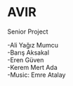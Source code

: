 # AVIR
Senior Project

-Ali Yağız Mumcu <br />
-Barış Aksakal <br />
-Eren Güven <br />
-Kerem Mert Ada <br />
-Music: Emre Atalay

